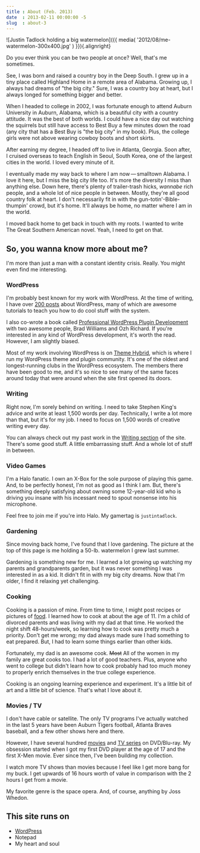 ```yaml
---
title : About (Feb. 2013)
date  : 2013-02-11 00:00:00 -5
slug  : about-3
---
```


![Justin Tadlock holding a big watermelon]({{ media( '2012/08/me-watermelon-300x400.jpg' ) }}){.alignright}

Do you ever think you can be two people at once?  Well, that's me sometimes.

See, I was born and raised a country boy in the Deep South.  I grew up in a tiny place called Highland Home in a remote area of Alabama.  Growing up, I always had dreams of "the big city."  Sure, I was a country boy at heart, but I always longed for something bigger and better.

When I headed to college in 2002, I was fortunate enough to attend Auburn University in Auburn, Alabama, which is a beautiful city with a country attitude.  It was the best of both worlds.  I could have a nice day out watching the squirrels but still have access to Best Buy a few minutes down the road (any city that has a Best Buy is "the big city" in my book).  Plus, the college girls were not above wearing cowboy boots and short skirts.

After earning my degree, I headed off to live in Atlanta, Georgia.  Soon after, I cruised overseas to teach English in Seoul, South Korea, one of the largest cities in the world.  I loved every minute of it.

I eventually made my way back to where I am now&thinsp;&mdash;&thinsp;smalltown Alabama.  I love it here, but I miss the big city life too.  It's more the diversity I miss than anything else.  Down here, there's plenty of trailer-trash hicks, <em>wannabe</em> rich people, and a whole lot of nice people in between.  Mostly, they're all good country folk at heart.  I don't necessarily fit in with the gun-totin'-Bible-thumpin' crowd, but it's home.  It'll always be home, no matter where I am in the world.

I moved back home to get back in touch with my roots.  I wanted to write The Great Southern American novel.  Yeah, I need to get on that.

## So, you wanna know more about me?

I'm more than just a man with a constant identity crisis.  Really.  You might even find me interesting.

<h3>WordPress</h3>

I'm probably best known for my work with WordPress.  At the time of writing, I have over <a href="http://justintadlock.com/topics/wordpress" title="WordPress articles">200 posts</a> about WordPress, many of which are awesome tutorials to teach you how to do cool stuff with the system.

I also co-wrote a book called <a href="http://justintadlock.com/plugindevbook" title="Pro WP Plugin Dev Book">Professional WordPress Plugin Development</a> with two awesome people, Brad Williams and Ozh Richard.  If you're interested in any kind of WordPress development, it's worth the read.  However, I am slightly biased.

Most of my work involving WordPress is on <a href="http://themehybrid.com" title="Theme Hybrid: WordPress theme and plugin club">Theme Hybrid</a>, which is where I run my WordPress theme and plugin community.  It's one of the oldest and longest-running clubs in the WordPress ecosystem.  The members there have been good to me, and it's so nice to see many of the same faces around today that were around when the site first opened its doors.

<h3>Writing</h3>

Right now, I'm sorely behind on writing.  I need to take Stephen King's advice and write at least 1,500 words per day.  Technically, I write a lot more than that, but it's for my job.  I need to focus on 1,500 words of creative writing every day.

You can always check out my past work in the <a href="http://justintadlock.com/writing" title="Writing">Writing section</a> of the site.  There's some good stuff.  A little embarrassing stuff.  And a whole lot of stuff in between.

<h3>Video Games</h3>

I'm a Halo fanatic.  I own an X-Box for the sole purpose of playing this game.  And, to be perfectly honest, I'm not as good as I think I am.  But, there's something deeply satisfying about owning some 12-year-old kid who is driving you insane with his incessant need to spout nonsense into his microphone.

Feel free to join me if you're into Halo.  My gamertag is <code>justintadlock</code>.

<h3>Gardening</h3>

Since moving back home, I've found that I love gardening.  The picture at the top of this page is me holding a 50-lb. watermelon I grew last summer.

Gardening is something new for me.  I learned a lot growing up watching my parents and grandparents garden, but it was never something I was interested in as a kid.  It didn't fit in with my big city dreams.  Now that I'm older, I find it relaxing yet challenging.

<h3>Cooking</h3>

Cooking is a passion of mine.  From time to time, I might post recipes or pictures of <a href="http://justintadlock.com/tags/food" title="Food and cooking">food</a>.  I learned how to cook at about the age of 11.  I'm a child of divorced parents and was living with my dad at that time.  He worked the night shift 48-hours/week, so learning how to cook was pretty much a priority.  Don't get me wrong; my dad always made sure I had something to eat prepared.  But, I had to learn some things earlier than other kids.

Fortunately, my dad is an awesome cook.  <del>Most</del> All of the women in my family are great cooks too.  I had a lot of good teachers.  Plus, anyone who went to college but didn't learn how to cook probably had too much money to properly enrich themselves in the true college experience.

Cooking is an ongoing learning experience and experiment.  It's a little bit of art and a little bit of science.  That's what I love about it.

<h3>Movies / TV</h3>

I don't have cable or satellite.  The only TV programs I've actually watched in the last 5 years have been Auburn Tigers football, Atlanta Braves baseball, and a few other shows here and there.

However, I have several hundred <a href="http://justintadlock.com/movies" title="My Movies">movies</a> and <a href="http://justintadlock.com/television" title="My TV series">TV series</a> on DVD/Blu-ray.  My obsession started when I got my first DVD player at the age of 17 and the first X-Men movie.  Ever since then, I've been building my collection.

I watch more TV shows than movies because I feel like I get more bang for my buck.  I get upwards of 16 hours worth of value in comparison with the 2 hours I get from a movie.

My favorite genre is the space opera.  And, of course, anything by Joss Whedon.

## This site runs on

<ul>
	<li><a href="http://wordpress.org" title="WordPress">WordPress</a></li>
	<li>Notepad</li>
	<li>My heart and soul</li>
</ul>
